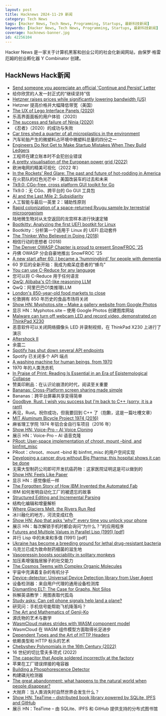 ```yaml
---
layout: post
title: Hacknews 2024-11-29 新闻
category: Tech News
tags: [Hacker News, Tech News, Programming, Startups, 最新科技新闻]
keywords: [Hacker News, Tech News, Programming, Startups, 最新科技新闻]
coverage: hacknews-banner.jpg
id: 42256104
---
```


Hacker News 是一家关于计算机黑客和创业公司的社会化新闻网站，由保罗·格雷厄姆的创业孵化器 Y Combinator 创建。

## HackNews Hack新闻

- [Send someone you appreciate an official 'Continue and Persist' Letter](https://ContinueAndPersist.org)
- 给你欣赏的人发一封正式的“继续坚持”信
- [Hetzner raises prices while significantly lowering bandwidth (US)](https://adriano.fyi/posts/hetzner-raises-prices-while-significantly-lowering-bandwidth-in-us/)
- Hetzner 提高价格并大幅降低带宽（美国）
- [The UX of Lego Interface Panels (2020)](https://interactionmagic.com/UX-LEGO-Interfaces/)
- 乐高界面面板的用户体验（2020）
- [The success and failure of Ninja (2020)](https://neugierig.org/software/blog/2020/05/ninja.html)
- 《忍者》（2020）的成功与失败
- [Car tires shed a quarter of all microplastics in the environment](https://phys.org/news/2024-11-car-quarter-microplastics-environment-urgent.html)
- 汽车轮胎产生的微塑料占环境中微塑料总量的四分之一
- [Engineers Do Not Get to Make Startup Mistakes When They Build Ledgers](https://news.alvaroduran.com/p/engineers-do-not-get-to-make-startup)
- 工程师在建立账本时不会犯创业错误
- [A pretty visualisation of the European power grid (2022)](https://121gigawatts.org/copper-sushi-power-flow-european-grid/)
- 欧洲电网的精美可视化（2022 年）
- [In the Rockets' Red Glare: The past and future of hot-rodding in America](https://harpers.org/archive/2024/12/in-the-rockets-red-glare-rachel-kushner/)
- 在火箭队的红色光芒中：美国改装车的过去和未来
- [Tk9.0: CGo-free, cross platform GUI toolkit for Go](https://pkg.go.dev/modernc.org/tk9.0)
- Tk9.0：无 CGo、跨平台的 Go GUI 工具包
- [AI and the Last Mile 2: Subsidiarity](https://hollisrobbinsanecdotal.substack.com/p/ai-and-the-last-mile-2)
- 人工智能与最后一英里 2：辅助性原则
- [Rapid colonization of a space-returned Ryugu sample by terrestrial microorganism](https://onlinelibrary.wiley.com/doi/10.1111/maps.14288)
- 陆地微生物对从太空返回的龙宫样本进行快速定殖
- [Bootkitty: Analyzing the first UEFI bootkit for Linux](https://www.welivesecurity.com/en/eset-research/bootkitty-analyzing-first-uefi-bootkit-linux/)
- Bootkitty：分析第一个适用于 Linux 的 UEFI 启动套件
- [The Thinker Who Believed in Doing (2018)](https://www.neh.gov/humanities/2018/winter/feature/the-thinker-who-believed-in-doing-0)
- 相信行动的思想者 (2018)
- [The Denver OWASP Chapter is proud to present SnowFROC '25](https://snowfroc.com/)
- 丹佛 OWASP 分会自豪地推出 SnowFROC '25
- [A new start after 60: I became a 'hummingbird' for people with dementia](https://www.theguardian.com/lifeandstyle/2024/nov/25/new-start-after-60-hummingbird-for-people-with-dementia-volunteering-care-home)
- 60 岁后的全新开始：我成为痴呆症患者的“蜂鸟”
- [You can use C-Reduce for any language](https://bernsteinbear.com/blog/creduce/)
- 您可以将 C-Reduce 用于任何语言
- [QwQ: Alibaba's O1-like reasoning LLM](https://qwenlm.github.io/blog/qwq-32b-preview/)
- QwQ：阿里巴巴O1类推理LLM
- [London's 850-year-old food markets to close](https://www.bbc.co.uk/news/articles/cje050wz22qo)
- 伦敦拥有 850 年历史的食品市场将关闭
- [Show HN: Myphotos.site – Make a gallery website from Google Photos](https://www.myphotos.site)
- 显示 HN：Myphotos.site – 使用 Google Photos 创建图库网站
- [Malware can turn off webcam LED and record video, demonstrated on ThinkPad X230](https://github.com/xairy/lights-out)
- 恶意软件可以关闭网络摄像头 LED 并录制视频，在 ThinkPad X230 上进行了演示
- [Aftershock II](http://www.uscrpl.com/aftershock-ii)
- 余震二
- [Spotify has shut down several API endpoints](https://developer.spotify.com/blog/2024-11-27-changes-to-the-web-api)
- Spotify 已关闭多个 API 端点
- [A washing machine for human beings, from 1970](https://www.core77.com/posts/134471/A-Washing-Machine-for-Human-Beings-from-1970)
- 1970 年的人类洗衣机
- [In Praise of Print: Reading Is Essential in an Era of Epistemological Collapse](https://lithub.com/in-praise-of-print-why-reading-remains-essential-in-an-era-of-epistemological-collapse/)
- 赞美印刷品：在认识论崩溃的时代，阅读至关重要
- [Bananas: Cross-Platform screen sharing made simple](https://github.com/mistweaverco/bananas)
- Bananas：跨平台屏幕共享变得简单
- [Goodbye, Rust. I wish you success but I'm back to C++ (sorry, it is a rant)](https://old.reddit.com/r/rust/comments/1h15md8/goodbye_rust_i_wish_you_success_but_im_back_to_c/)
- 再见，Rust。祝你成功，但我要回到 C++ 了（抱歉，这是一篇吐槽文章）
- [MIT Aluminum Bicycle Project 1974 (2016)](https://www.sheldonbrown.com/AluminumBikeProject.html)
- 麻省理工学院 1974 年铝合金自行车项目（2016 年）
- [Show HN: Voice-Pro – AI Voice Cloning](https://github.com/abus-aikorea/voice-pro)
- 展示 HN：Voice-Pro – AI 语音克隆
- [PRoot: User-space implementation of chroot, mount –bind, and binfmt_misc](https://proot-me.github.io/)
- PRoot：chroot、mount –bind 和 binfmt_misc 的用户空间实现
- [Developing a cancer drug without Big Pharma: this hospital shows it can be done](https://www.ftm.nl/artikelen/ruzie-tussen-ziekenhuis-en-farma-industrie-over-goedkeuring-kankermedicijn)
- 无需大型制药公司即可开发抗癌药物：这家医院证明这是可以做到的
- [Show HN: Feels Like Paper](https://www.lukasmoro.com/paper)
- 显示 HN：感觉像纸一样
- [The Forgotten Story of How IBM Invented the Automated Fab](https://spectrum.ieee.org/semiconductor-fabrication)
- IBM 如何发明自动化工厂的被遗忘的故事
- [Structured Editing and Incremental Parsing](https://tratt.net/laurie/blog/2024/structured_editing_and_incremental_parsing.html)
- 结构化编辑和增量解析
- [Where Glaciers Melt, the Rivers Run Red](https://www.nytimes.com/2024/11/19/science/peru-glaciers-water-pollution.html)
- 冰川融化的地方，河流变成红色
- [Show HN: App that asks ‘why?’ every time you unlock your phone](https://play.google.com/store/apps/details?id=com.actureunlock&hl=en_US)
- 展示 HN：每次解锁手机时都会询问“为什么？”的应用程序
- [Futures and Multiple Values in Parallel Lisp (1991) [pdf]](https://3e8.org/pub/scheme/doc/lisp-pointers/v8i2/p15-tomoyuki.pdf)
- 并行 Lisp 中的未来和多值 (1991) [pdf]
- [Ukraine has become a breeding ground for lethal drug-resistant bacteria](https://www.science.org/content/article/war-torn-ukraine-has-become-breeding-ground-lethal-drug-resistant-bacteria)
- 乌克兰已成为致命耐药细菌的滋生地
- [Vasopressin boosts sociability in solitary monkeys](https://www.thetransmitter.org/spectrum/vasopressin-boosts-sociability-in-solitary-monkeys/)
- 加压素增强独居猴子的社交能力
- [The Cosmos Teems with Complex Organic Molecules](https://www.quantamagazine.org/the-cosmos-teems-with-complex-organic-molecules-20241113/)
- 宇宙中充满着复杂的有机分子
- [Device-detector: Universal Device Detection library from User Agent](https://github.com/matomo-org/device-detector)
- 设备检测器：来自用户代理的通用设备检测库
- [Dismantling ELT: The Case for Graphs, Not Silos](https://jack-vanlightly.com/blog/2024/11/26/dismantling-elt-the-case-for-graphs-not-silos)
- 拆解英语教学：用图表取代孤岛
- [Study asks: Can cell phone signals help land a plane?](https://newsreleases.sandia.gov/phone_signals/)
- 研究问：手机信号能帮助飞机降落吗？
- [The Art and Mathematics of Genji-Ko](https://www.oranlooney.com/post/genji-ko/)
- 源氏物的艺术与数学
- [WasmCloud makes strides with WASM component model](https://www.techtarget.com/searchitoperations/news/366616278/WasmCloud-makes-strides-with-Wasm-component-model)
- WasmCloud 在 WASM 组件模型方面取得长足进步
- [Dependent Types and the Art of HTTP Headers](https://www.unwoundstack.com/blog/dependent-types-and-http-headers.html)
- 依赖类型和 HTTP 标头的艺术
- [Chebyshev Polynomials in the 16th Century (2022)](https://arxiv.org/abs/2203.10955)
- 16 世纪的切比雪夫多项式 (2022)
- [The capacitor that Apple soldered incorrectly at the factory](https://www.downtowndougbrown.com/2024/11/the-capacitor-that-apple-soldered-incorrectly-at-the-factory/)
- 苹果在工厂错误焊接的电容器
- [Building a Phosphorescence Detector](https://lcamtuf.substack.com/p/building-a-phosphorescence-detector)
- 构建磷光检测器
- [The great abandonment: what happens to the natural world when people disappear?](https://www.theguardian.com/news/2024/nov/28/great-abandonment-what-happens-natural-world-people-disappear-bulgaria)
- 大抛弃：当人类消失时自然世界会发生什么？
- [Show HN: TeaTime – distributed book library powered by SQLite, IPFS and GitHub](https://github.com/bjesus/teatime)
- 展示 HN：TeaTime – 由 SQLite、IPFS 和 GitHub 提供支持的分布式图书馆


